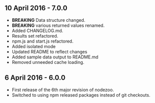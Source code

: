 ## 10 April 2016 - 7.0.0

* **BREAKING** Data structure changed.
* **BREAKING** various returned values renamed.
* Added CHANGELOG.md.
* Results set refactored.
* npm.js and start.js refactored.
* Added isolated mode
* Updated README to reflect changes
* Added sample data output to README.md
* Removed unneeded cache loading.

## 6 April 2016 - 6.0.0

* First release of the 6th major revision of nodezoo.
* Switched to using npm released packages instead of git checkouts.
